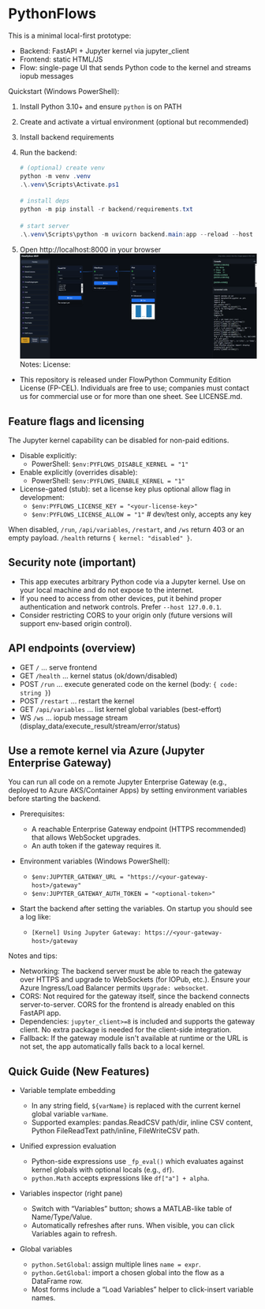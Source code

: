 # PythonFlows

This is a minimal local-first prototype:
- Backend: FastAPI + Jupyter kernel via jupyter_client
- Frontend: static HTML/JS
- Flow: single-page UI that sends Python code to the kernel and streams iopub messages

Quickstart (Windows PowerShell):
1) Install Python 3.10+ and ensure `python` is on PATH
2) Create and activate a virtual environment (optional but recommended)
3) Install backend requirements
4) Run the backend:

	```powershell
	# (optional) create venv
	python -m venv .venv
	.\.venv\Scripts\Activate.ps1

	# install deps
	python -m pip install -r backend/requirements.txt

	# start server
	.\.venv\Scripts\python -m uvicorn backend.main:app --reload --host 127.0.0.1 --port 8000
	```

5) Open http://localhost:8000 in your browser
![alt text](image.png)
Notes:
License:
- This repository is released under FlowPython Community Edition License (FP-CEL). Individuals are free to use; companies must contact us for commercial use or for more than one sheet. See LICENSE.md.

## Feature flags and licensing

The Jupyter kernel capability can be disabled for non-paid editions.

- Disable explicitly:
	- PowerShell: `$env:PYFLOWS_DISABLE_KERNEL = "1"`
- Enable explicitly (overrides disable):
	- PowerShell: `$env:PYFLOWS_ENABLE_KERNEL = "1"`
- License-gated (stub): set a license key plus optional allow flag in development:
	- `$env:PYFLOWS_LICENSE_KEY = "<your-license-key>"`
	- `$env:PYFLOWS_LICENSE_ALLOW = "1"`  # dev/test only, accepts any key

When disabled, `/run`, `/api/variables`, `/restart`, and `/ws` return 403 or an empty payload. `/health` returns `{ kernel: "disabled" }`.

## Security note (important)

- This app executes arbitrary Python code via a Jupyter kernel. Use on your local machine and do not expose to the internet.
- If you need to access from other devices, put it behind proper authentication and network controls. Prefer `--host 127.0.0.1`.
- Consider restricting CORS to your origin only (future versions will support env-based origin control).

## API endpoints (overview)

- GET `/`                    ... serve frontend
- GET `/health`              ... kernel status (ok/down/disabled)
- POST `/run`                ... execute generated code on the kernel (body: `{ code: string }`)
- POST `/restart`            ... restart the kernel
- GET `/api/variables`       ... list kernel global variables (best-effort)
- WS  `/ws`                  ... iopub message stream (display_data/execute_result/stream/error/status)

## Use a remote kernel via Azure (Jupyter Enterprise Gateway)

You can run all code on a remote Jupyter Enterprise Gateway (e.g., deployed to Azure AKS/Container Apps) by setting environment variables before starting the backend.

- Prerequisites:
	- A reachable Enterprise Gateway endpoint (HTTPS recommended) that allows WebSocket upgrades.
	- An auth token if the gateway requires it.

- Environment variables (Windows PowerShell):
	- `$env:JUPYTER_GATEWAY_URL = "https://<your-gateway-host>/gateway"`
	- `$env:JUPYTER_GATEWAY_AUTH_TOKEN = "<optional-token>"`

- Start the backend after setting the variables. On startup you should see a log like:
	- `[Kernel] Using Jupyter Gateway: https://<your-gateway-host>/gateway`

Notes and tips:
- Networking: The backend server must be able to reach the gateway over HTTPS and upgrade to WebSockets (for IOPub, etc.). Ensure your Azure Ingress/Load Balancer permits `Upgrade: websocket`.
- CORS: Not required for the gateway itself, since the backend connects server-to-server. CORS for the frontend is already enabled on this FastAPI app.
- Dependencies: `jupyter_client>=8` is included and supports the gateway client. No extra package is needed for the client-side integration.
- Fallback: If the gateway module isn't available at runtime or the URL is not set, the app automatically falls back to a local kernel.

## Quick Guide (New Features)

- Variable template embedding
	- In any string field, `${varName}` is replaced with the current kernel global variable `varName`.
	- Supported examples: pandas.ReadCSV path/dir, inline CSV content, Python FileReadText path/inline, FileWriteCSV path.

- Unified expression evaluation
	- Python-side expressions use `_fp_eval()` which evaluates against kernel globals with optional locals (e.g., `df`).
	- `python.Math` accepts expressions like `df["a"] + alpha`.

- Variables inspector (right pane)
	- Switch with “Variables” button; shows a MATLAB-like table of Name/Type/Value.
	- Automatically refreshes after runs. When visible, you can click Variables again to refresh.

- Global variables
	- `python.SetGlobal`: assign multiple lines `name = expr`.
	- `python.GetGlobal`: import a chosen global into the flow as a DataFrame row.
	- Most forms include a “Load Variables” helper to click-insert variable names.
